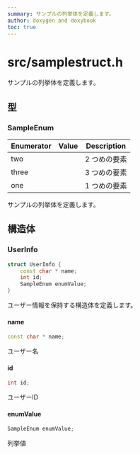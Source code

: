 ```yaml
---
summary: サンプルの列挙体を定義します。
author: doxygen and doxybook
toc: true
---
```


<!-- IMPORTANT: This is an AUTOMATICALLY GENERATED file by doxygen and doxybook. Manual edits are NOT allowed. -->

# src/samplestruct.h

サンプルの列挙体を定義します。

## 型

### SampleEnum

| Enumerator | Value | Description |
| ---------- | ----- | ----------- |
| two | | 2 つめの要素   |
| three | | 3 つめの要素   |
| one | | 1 つめの要素   |

サンプルの列挙体を定義します。

## 構造体

### UserInfo

```cpp
struct UserInfo {
    const char * name;
    int id;
    SampleEnum enumValue;
}
```

ユーザー情報を保持する構造体を定義します。

#### name

```cpp
const char * name;
```

ユーザー名

#### id

```cpp
int id;
```

ユーザーID

#### enumValue

```cpp
SampleEnum enumValue;
```

列挙値
